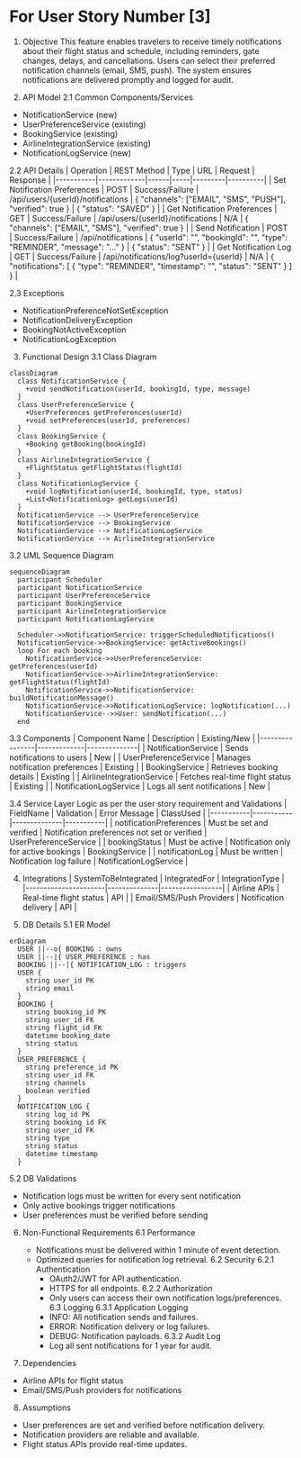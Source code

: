 # For User Story Number [3]

1. Objective
This feature enables travelers to receive timely notifications about their flight status and schedule, including reminders, gate changes, delays, and cancellations. Users can select their preferred notification channels (email, SMS, push). The system ensures notifications are delivered promptly and logged for audit.

2. API Model
  2.1 Common Components/Services
  - NotificationService (new)
  - UserPreferenceService (existing)
  - BookingService (existing)
  - AirlineIntegrationService (existing)
  - NotificationLogService (new)

  2.2 API Details
| Operation | REST Method | Type | URL | Request | Response |
|-----------|-------------|------|-----|---------|----------|
| Set Notification Preferences | POST | Success/Failure | /api/users/{userId}/notifications | { "channels": ["EMAIL", "SMS", "PUSH"], "verified": true } | { "status": "SAVED" } |
| Get Notification Preferences | GET | Success/Failure | /api/users/{userId}/notifications | N/A | { "channels": ["EMAIL", "SMS"], "verified": true } |
| Send Notification | POST | Success/Failure | /api/notifications | { "userId": "", "bookingId": "", "type": "REMINDER", "message": "..." } | { "status": "SENT" } |
| Get Notification Log | GET | Success/Failure | /api/notifications/log?userId={userId} | N/A | { "notifications": [ { "type": "REMINDER", "timestamp": "", "status": "SENT" } ] } |

  2.3 Exceptions
  - NotificationPreferenceNotSetException
  - NotificationDeliveryException
  - BookingNotActiveException
  - NotificationLogException

3. Functional Design
  3.1 Class Diagram
```mermaid
classDiagram
  class NotificationService {
    +void sendNotification(userId, bookingId, type, message)
  }
  class UserPreferenceService {
    +UserPreferences getPreferences(userId)
    +void setPreferences(userId, preferences)
  }
  class BookingService {
    +Booking getBooking(bookingId)
  }
  class AirlineIntegrationService {
    +FlightStatus getFlightStatus(flightId)
  }
  class NotificationLogService {
    +void logNotification(userId, bookingId, type, status)
    +List<NotificationLog> getLogs(userId)
  }
  NotificationService --> UserPreferenceService
  NotificationService --> BookingService
  NotificationService --> NotificationLogService
  NotificationService --> AirlineIntegrationService
```

  3.2 UML Sequence Diagram
```mermaid
sequenceDiagram
  participant Scheduler
  participant NotificationService
  participant UserPreferenceService
  participant BookingService
  participant AirlineIntegrationService
  participant NotificationLogService

  Scheduler->>NotificationService: triggerScheduledNotifications()
  NotificationService->>BookingService: getActiveBookings()
  loop For each booking
    NotificationService->>UserPreferenceService: getPreferences(userId)
    NotificationService->>AirlineIntegrationService: getFlightStatus(flightId)
    NotificationService->>NotificationService: buildNotificationMessage()
    NotificationService->>NotificationLogService: logNotification(...)
    NotificationService-->>User: sendNotification(...)
  end
```

  3.3 Components
| Component Name | Description | Existing/New |
|----------------|-------------|--------------|
| NotificationService | Sends notifications to users | New |
| UserPreferenceService | Manages notification preferences | Existing |
| BookingService | Retrieves booking details | Existing |
| AirlineIntegrationService | Fetches real-time flight status | Existing |
| NotificationLogService | Logs all sent notifications | New |

  3.4 Service Layer Logic as per the user story requirement and Validations
| FieldName | Validation | Error Message | ClassUsed |
|-----------|-----------|--------------|-----------|
| notificationPreferences | Must be set and verified | Notification preferences not set or verified | UserPreferenceService |
| bookingStatus | Must be active | Notification only for active bookings | BookingService |
| notificationLog | Must be written | Notification log failure | NotificationLogService |

4. Integrations
| SystemToBeIntegrated | IntegratedFor | IntegrationType |
|----------------------|--------------|-----------------|
| Airline APIs | Real-time flight status | API |
| Email/SMS/Push Providers | Notification delivery | API |

5. DB Details
  5.1 ER Model
```mermaid
erDiagram
  USER ||--o{ BOOKING : owns
  USER ||--|{ USER_PREFERENCE : has
  BOOKING ||--|{ NOTIFICATION_LOG : triggers
  USER {
    string user_id PK
    string email
  }
  BOOKING {
    string booking_id PK
    string user_id FK
    string flight_id FK
    datetime booking_date
    string status
  }
  USER_PREFERENCE {
    string preference_id PK
    string user_id FK
    string channels
    boolean verified
  }
  NOTIFICATION_LOG {
    string log_id PK
    string booking_id FK
    string user_id FK
    string type
    string status
    datetime timestamp
  }
```

  5.2 DB Validations
  - Notification logs must be written for every sent notification
  - Only active bookings trigger notifications
  - User preferences must be verified before sending

6. Non-Functional Requirements
  6.1 Performance
    - Notifications must be delivered within 1 minute of event detection.
    - Optimized queries for notification log retrieval.
  6.2 Security
    6.2.1 Authentication
      - OAuth2/JWT for API authentication.
      - HTTPS for all endpoints.
    6.2.2 Authorization
      - Only users can access their own notification logs/preferences.
  6.3 Logging
    6.3.1 Application Logging
      - INFO: All notification sends and failures.
      - ERROR: Notification delivery or log failures.
      - DEBUG: Notification payloads.
    6.3.2 Audit Log
      - Log all sent notifications for 1 year for audit.

7. Dependencies
  - Airline APIs for flight status
  - Email/SMS/Push providers for notifications

8. Assumptions
  - User preferences are set and verified before notification delivery.
  - Notification providers are reliable and available.
  - Flight status APIs provide real-time updates.
